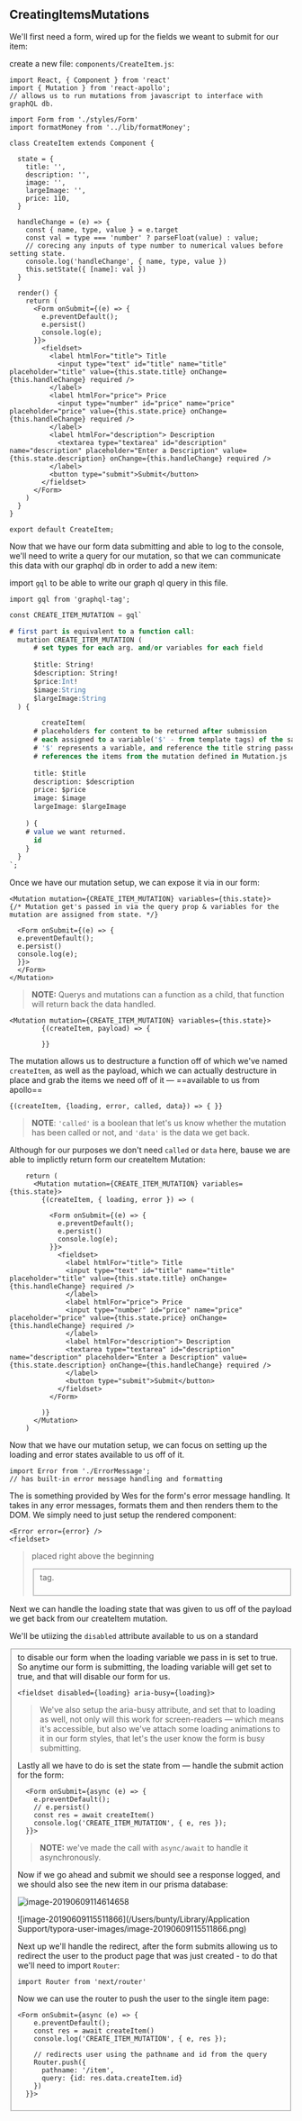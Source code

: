 ## CreatingItemsMutations

We'll first need a form, wired up for the fields we weant to submit for our item:

create a new file: `components/CreateItem.js`:

```react
import React, { Component } from 'react'
import { Mutation } from 'react-apollo';
// allows us to run mutations from javascript to interface with graphQL db.

import Form from './styles/Form'
import formatMoney from '../lib/formatMoney';
```

```react
class CreateItem extends Component {

  state = {
    title: '',
    description: '',
    image: '',
    largeImage: '',
    price: 110,
  }

  handleChange = (e) => {
    const { name, type, value } = e.target
    const val = type === 'number' ? parseFloat(value) : value;
    // corecing any inputs of type number to numerical values before setting state.
    console.log('handleChange', { name, type, value })
    this.setState({ [name]: val })
  }

  render() {
    return (
      <Form onSubmit={(e) => {
        e.preventDefault();
        e.persist()
        console.log(e);
      }}>
        <fieldset>
          <label htmlFor="title"> Title
            <input type="text" id="title" name="title" placeholder="title" value={this.state.title} onChange={this.handleChange} required />
          </label>
          <label htmlFor="price"> Price
            <input type="number" id="price" name="price" placeholder="price" value={this.state.price} onChange={this.handleChange} required />
          </label>
          <label htmlFor="description"> Description
            <textarea type="textarea" id="description" name="description" placeholder="Enter a Description" value={this.state.description} onChange={this.handleChange} required />
          </label>
          <button type="submit">Submit</button>
        </fieldset>
      </Form>
    )
  }
}

export default CreateItem;
```





Now that we have our form data submitting and able to log to the console, we'll need to write a query for our mutation, so that we can communicate this data with our graphql db in order to add a new item:

import `gql` to be able to write our graph ql query in this file. 

```react
import gql from 'graphql-tag';
```

```sql
const CREATE_ITEM_MUTATION = gql`

# first part is equivalent to a function call:
  mutation CREATE_ITEM_MUTATION (
      # set types for each arg. and/or variables for each field
    
      $title: String!
      $description: String!
      $price:Int!
      $image:String
      $largeImage:String
  ) {

		createItem(
      # placeholders for content to be returned after submission
      # each assigned to a variable('$' - from template tags) of the same name -
      # '$' represents a variable, and reference the title string passed in in the above argument
      # references the items from the mutation defined in Mutation.js
    
      title: $title
      description: $description
      price: $price
      image: $image
      largeImage: $largeImage
    
    ) {
    # value we want returned.
      id
    }
  }
`;
```



Once we have our mutation setup, we can expose it via in our form:

```react
<Mutation mutation={CREATE_ITEM_MUTATION} variables={this.state}>
{/* Mutation get's passed in via the query prop & variables for the mutation are assigned from state. */}
  
  <Form onSubmit={(e) => {
  e.preventDefault();
  e.persist()
  console.log(e);
  }}>
  </Form>
</Mutation>
```

> **NOTE:** Querys and mutations can a function as a child, that function will return back the data handled.

```react
<Mutation mutation={CREATE_ITEM_MUTATION} variables={this.state}>
        {(createItem, payload) => {

        }}
```

The mutation allows us to destructure a function off of which we've named `createItem`, as well as the payload, which we can actually destructure in place and grab the items we need off of it — ==available to us from apollo==

```react
{(createItem, {loading, error, called, data}) => { }}
```

> **NOTE**: `'called'` is a boolean that let's us know whether the mutation has been called or not, and `'data'` is the data we get back. 

Although for our purposes we don't need `called` or `data` here, bause we are able to implictly return form our createItem Mutation:

```react
    return (
      <Mutation mutation={CREATE_ITEM_MUTATION} variables={this.state}>
        {(createItem, { loading, error }) => (

          <Form onSubmit={(e) => {
            e.preventDefault();
            e.persist()
            console.log(e);
          }}>
            <fieldset>
              <label htmlFor="title"> Title
              <input type="text" id="title" name="title" placeholder="title" value={this.state.title} onChange={this.handleChange} required />
              </label>
              <label htmlFor="price"> Price
              <input type="number" id="price" name="price" placeholder="price" value={this.state.price} onChange={this.handleChange} required />
              </label>
              <label htmlFor="description"> Description
              <textarea type="textarea" id="description" name="description" placeholder="Enter a Description" value={this.state.description} onChange={this.handleChange} required />
              </label>
              <button type="submit">Submit</button>
            </fieldset>
          </Form>

        )}
      </Mutation>
    )
```





Now that we have our mutation setup, we can focus on setting up the loading and error states available to us off of it. 

```react
import Error from './ErrorMessage';
// has built-in error message handling and formatting
```

The <Error/> is something provided by Wes for the form's error message handling. It takes in any error messages, formats them and then renders them to the DOM. We simply need to just setup the rendered component:

```react
<Error error={error} />
<fieldset>
```

> placed right above the beginning <fieldset> tag.

Next we can handle the loading state that was given to us off of the payload we get back from our createItem mutation.

We'll be utiizing the `disabled` attribute available to us on a standard <fieldset> to disable our form when the loading variable we pass in is set to true. So anytime our form is submitting, the loading variable will get set to true, and that will disable our form for us. 

```react
<fieldset disabled={loading} aria-busy={loading}>
```

> We've also setup the aria-busy attribute, and set that to loading as well, not only will this work for screen-readers — which means it's accessible, but also we've attach some loading animations to it in our form styles, that let's the user know the form is busy submitting. 

Lastly all we have to do is set the state from — handle the submit action for the form:

```react
  <Form onSubmit={async (e) => {
    e.preventDefault();
    // e.persist()
    const res = await createItem()
    console.log('CREATE_ITEM_MUTATION', { e, res });
  }}>
```

> **NOTE:** we've made the call with `async/await` to handle it asynchronously.

Now if we go ahead and submit we should see a response logged, and we should also see the new item in our prisma database:

![image-20190609114614658](http://ww4.sinaimg.cn/large/006tNc79ly1g3vcdhgjtej30me04rt9b.jpg)

![image-20190609115511866](/Users/bunty/Library/Application Support/typora-user-images/image-20190609115511866.png)



Next up we'll handle the redirect, after the form submits allowing us to redirect the user to the product page that was just created - to do that we'll need to import `Router`:

```react
import Router from 'next/router'
```

Now we can use the router to push the user to the single item page:

```react
<Form onSubmit={async (e) => {
    e.preventDefault();
    const res = await createItem()
    console.log('CREATE_ITEM_MUTATION', { e, res });

    // redirects user using the pathname and id from the query
    Router.push({
      pathname: '/item',
      query: {id: res.data.createItem.id}
    })
  }}>
```

